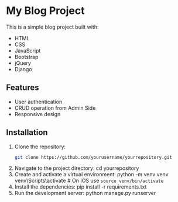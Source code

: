 # My Blog Project

This is a simple blog project built with:

- HTML
- CSS
- JavaScript
- Bootstrap
- jQuery
- Django

## Features

- User authentication
- CRUD operation from Admin Side
- Responsive design

## Installation

1. Clone the repository:
   ```bash
   git clone https://github.com/yourusername/yourrepository.git
2. Navigate to the project directory:
    cd yourrepository
3. Create and activate a virtual environment:
    python -m venv venv
    venv\Scripts\activate  # On IOS use `source venv/bin/activate`
4. Install the dependencies:
    pip install -r requirements.txt
5. Run the development server:
    python manage.py runserver



